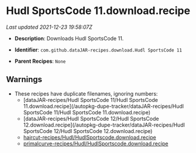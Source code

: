 # Hudl SportsCode 11.download.recipe

_Last updated 2021-12-23 19:58:07Z_

- **Description**: Downloads Hudl SportsCode 11.

- **Identifier**: `com.github.dataJAR-recipes.download.Hudl SportsCode 11`

- **Parent Recipes**: `None`

## Warnings

- These recipes have duplicate filenames, ignoring numbers:
    - [dataJAR-recipes/Hudl SportsCode 11/Hudl SportsCode 11.download.recipe](/autopkg-dupe-tracker/dataJAR-recipes/Hudl SportsCode 11/Hudl SportsCode 11.download.recipe)
    - [dataJAR-recipes/Hudl SportsCode 12/Hudl SportsCode 12.download.recipe](/autopkg-dupe-tracker/dataJAR-recipes/Hudl SportsCode 12/Hudl SportsCode 12.download.recipe)
    - [haircut-recipes/Hudl/HudlSportscode.download.recipe](/autopkg-dupe-tracker/haircut-recipes/Hudl/HudlSportscode.download.recipe)
    - [primalcurve-recipes/Hudl/HudlSportscode.download.recipe](/autopkg-dupe-tracker/primalcurve-recipes/Hudl/HudlSportscode.download.recipe)